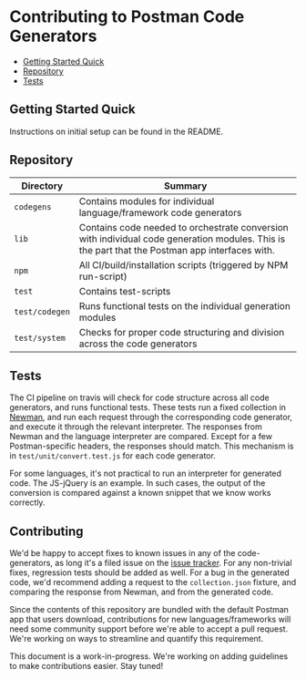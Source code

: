 
# Contributing to Postman Code Generators



  - [Getting Started Quick](#getting-started-quick)
  - [Repository](#repository)
  - [Tests](#tests)

## Getting Started Quick

Instructions on initial setup can be found in the README.


## Repository

Directory               | Summary
------------------------|-----------------------------------------------------------------------------------------------
`codegens`                   | Contains modules for individual language/framework code generators
`lib`              | Contains code needed to orchestrate conversion with individual code generation modules. This is the part that the Postman app interfaces with.
`npm`                   | All CI/build/installation scripts (triggered by NPM run-script)
`test`                  | Contains test-scripts
`test/codegen`             | Runs functional tests on the individual generation modules
`test/system`           | Checks for proper code structuring and division across the code generators


## Tests
The CI pipeline on travis will check for code structure across all code generators, and runs functional tests. These tests run a fixed collection in [Newman](https://github.com/postmanlabs/newman), and run each request through the corresponding code generator, and execute it through the relevant interpreter. The responses from Newman and the language interpreter are compared. Except for a few Postman-specific headers, the responses should match.
This mechanism is in `test/unit/convert.test.js` for each code generator.

For some languages, it's not practical to run an interpreter for generated code. The JS-jQuery is an example. In such cases, the output of the conversion is compared against a known snippet that we know works correctly.


## Contributing
We'd be happy to accept fixes to known issues in any of the code-generators, as long it's a filed issue on the [issue tracker](https://github.com/postmanlabs/postman-code-generators/issues). For any non-trivial fixes, regression tests should be added as well. For a bug in the generated code, we'd recommend adding a request to the `collection.json` fixture, and comparing the response from Newman, and from the generated code.

Since the contents of this repository are bundled with the default Postman app that users download, contributions for new languages/frameworks will need some community support before we're able to accept a pull request. We're working on ways to streamline and quantify this requirement.

This document is a work-in-progress. We're working on adding guidelines to make contributions easier. Stay tuned!
